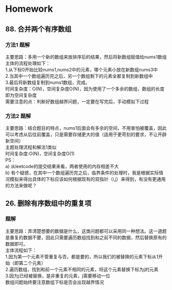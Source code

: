 # Homework
## 88. 合并两个有序数组  
### 方法1 题解  
主要思路：多用一个新的数组来放排序后的结果，然后将新数组赋值给nums1数组  
主体的流程处理如下：  
1.从下标0开始比较nums1,nums2中的元素，哪个元素小放在新数组nums3中  
2.当其中一个数组遍历完之后，另一个数组剩下的元素全都复制到新数组中  
3.最后将新数组复制到nums1数组，完成。  
时间复杂度：O(N)，空间复杂度O(N)，因为使用了一个多余的数组，数组的长度即为空间复杂度  
需要注意的点：判断好数组越界问题，一定要在写完后，手动模拟下过程  
### 方法2 题解  
主要思路：结合题目的特点，nums1后面会有多余的空间，不用害怕被覆盖，因此可以考虑从后往前覆盖，只是需要存储更大的值（适用于更苛刻的要求，不让开辟新空间）  
主题处理流程和解法1类似  
时间复杂度:O(N)，空间复杂度O(1)  
PS：  
a) 从leetcode的提交结果来看，两者使用的内存相差不大  
b) 有个疑惑，在其中一个数组遍历完之后，临界条件的处理时，我是根据实际情况模拟来得出具体的下标应该如何根据现有的双指针（i,j）来得到，有没有更通用的方法来做呢？  
  
## 26. 删除有序数组中的重复项  
### 题解  
主要思路：弄清楚想要的数据是什么，这类问题都可以采用同一种想法。这一道题是重复的数据不要，因此只需要遍历数组找到和之前不同的数据，然后替换原有的数据即可。  
主体流程如下：  
1.因为第一个元素不管重复与否，都是要的，所以我们的被替换的元素下标从1开始（即第二个元素）  
2.遍历数组，找到和前一个元素不相同的元素，将这个元素替换下标为j的元素  
3.因为j已经被替换，是非重复的元素，j需要移动一位  
数组问题始终要注意数组下标是否会出现越界情况

